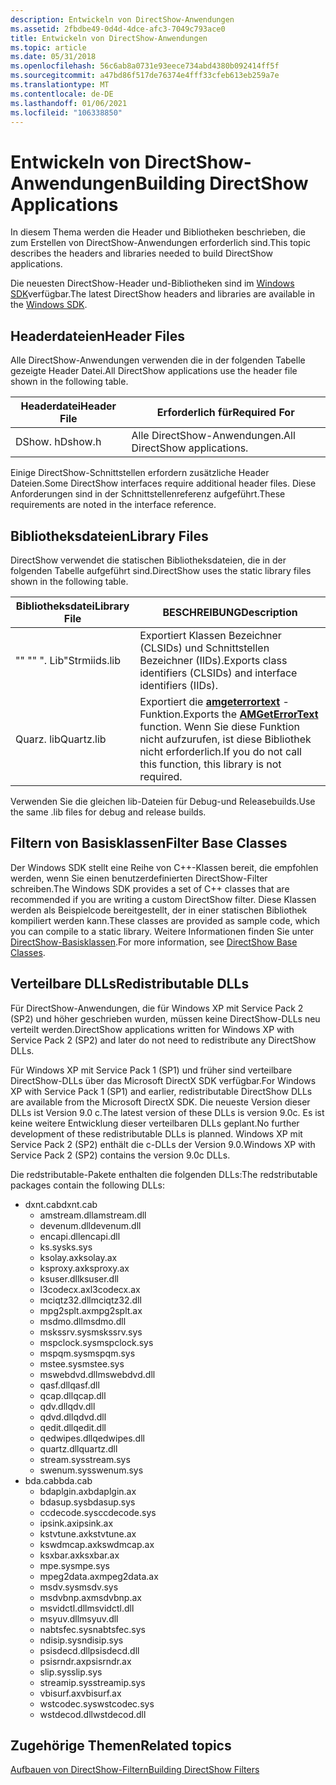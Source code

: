 ```yaml
---
description: Entwickeln von DirectShow-Anwendungen
ms.assetid: 2fbdbe49-0d4d-4dce-afc3-7049c793ace0
title: Entwickeln von DirectShow-Anwendungen
ms.topic: article
ms.date: 05/31/2018
ms.openlocfilehash: 56c6ab8a0731e93eece734abd4380b092414ff5f
ms.sourcegitcommit: a47bd86f517de76374e4fff33cfeb613eb259a7e
ms.translationtype: MT
ms.contentlocale: de-DE
ms.lasthandoff: 01/06/2021
ms.locfileid: "106338850"
---
```

# <a name="building-directshow-applications"></a><span data-ttu-id="e7548-103">Entwickeln von DirectShow-Anwendungen</span><span class="sxs-lookup"><span data-stu-id="e7548-103">Building DirectShow Applications</span></span>

<span data-ttu-id="e7548-104">In diesem Thema werden die Header und Bibliotheken beschrieben, die zum Erstellen von DirectShow-Anwendungen erforderlich sind.</span><span class="sxs-lookup"><span data-stu-id="e7548-104">This topic describes the headers and libraries needed to build DirectShow applications.</span></span>

<span data-ttu-id="e7548-105">Die neuesten DirectShow-Header und-Bibliotheken sind im [Windows SDK](https://msdn.microsoft.com/windows/aa904949.aspx)verfügbar.</span><span class="sxs-lookup"><span data-stu-id="e7548-105">The latest DirectShow headers and libraries are available in the [Windows SDK](https://msdn.microsoft.com/windows/aa904949.aspx).</span></span>

## <a name="header-files"></a><span data-ttu-id="e7548-106">Headerdateien</span><span class="sxs-lookup"><span data-stu-id="e7548-106">Header Files</span></span>

<span data-ttu-id="e7548-107">Alle DirectShow-Anwendungen verwenden die in der folgenden Tabelle gezeigte Header Datei.</span><span class="sxs-lookup"><span data-stu-id="e7548-107">All DirectShow applications use the header file shown in the following table.</span></span>



| <span data-ttu-id="e7548-108">Headerdatei</span><span class="sxs-lookup"><span data-stu-id="e7548-108">Header File</span></span> | <span data-ttu-id="e7548-109">Erforderlich für</span><span class="sxs-lookup"><span data-stu-id="e7548-109">Required For</span></span>                 |
|-------------|------------------------------|
| <span data-ttu-id="e7548-110">DShow. h</span><span class="sxs-lookup"><span data-stu-id="e7548-110">Dshow.h</span></span>     | <span data-ttu-id="e7548-111">Alle DirectShow-Anwendungen.</span><span class="sxs-lookup"><span data-stu-id="e7548-111">All DirectShow applications.</span></span> |



 

<span data-ttu-id="e7548-112">Einige DirectShow-Schnittstellen erfordern zusätzliche Header Dateien.</span><span class="sxs-lookup"><span data-stu-id="e7548-112">Some DirectShow interfaces require additional header files.</span></span> <span data-ttu-id="e7548-113">Diese Anforderungen sind in der Schnittstellenreferenz aufgeführt.</span><span class="sxs-lookup"><span data-stu-id="e7548-113">These requirements are noted in the interface reference.</span></span>

## <a name="library-files"></a><span data-ttu-id="e7548-114">Bibliotheksdateien</span><span class="sxs-lookup"><span data-stu-id="e7548-114">Library Files</span></span>

<span data-ttu-id="e7548-115">DirectShow verwendet die statischen Bibliotheksdateien, die in der folgenden Tabelle aufgeführt sind.</span><span class="sxs-lookup"><span data-stu-id="e7548-115">DirectShow uses the static library files shown in the following table.</span></span>



| <span data-ttu-id="e7548-116">Bibliotheksdatei</span><span class="sxs-lookup"><span data-stu-id="e7548-116">Library File</span></span> | <span data-ttu-id="e7548-117">BESCHREIBUNG</span><span class="sxs-lookup"><span data-stu-id="e7548-117">Description</span></span>                                                                                                                    |
|--------------|--------------------------------------------------------------------------------------------------------------------------------|
| <span data-ttu-id="e7548-118">"" "" ". Lib"</span><span class="sxs-lookup"><span data-stu-id="e7548-118">Strmiids.lib</span></span> | <span data-ttu-id="e7548-119">Exportiert Klassen Bezeichner (CLSIDs) und Schnittstellen Bezeichner (IIDs).</span><span class="sxs-lookup"><span data-stu-id="e7548-119">Exports class identifiers (CLSIDs) and interface identifiers (IIDs).</span></span>                                                           |
| <span data-ttu-id="e7548-120">Quarz. lib</span><span class="sxs-lookup"><span data-stu-id="e7548-120">Quartz.lib</span></span>   | <span data-ttu-id="e7548-121">Exportiert die [**amgeterrortext**](/windows/win32/api/errors/nf-errors-amgeterrortexta) -Funktion.</span><span class="sxs-lookup"><span data-stu-id="e7548-121">Exports the [**AMGetErrorText**](/windows/win32/api/errors/nf-errors-amgeterrortexta) function.</span></span> <span data-ttu-id="e7548-122">Wenn Sie diese Funktion nicht aufzurufen, ist diese Bibliothek nicht erforderlich.</span><span class="sxs-lookup"><span data-stu-id="e7548-122">If you do not call this function, this library is not required.</span></span> |



 

<span data-ttu-id="e7548-123">Verwenden Sie die gleichen lib-Dateien für Debug-und Releasebuilds.</span><span class="sxs-lookup"><span data-stu-id="e7548-123">Use the same .lib files for debug and release builds.</span></span>

## <a name="filter-base-classes"></a><span data-ttu-id="e7548-124">Filtern von Basisklassen</span><span class="sxs-lookup"><span data-stu-id="e7548-124">Filter Base Classes</span></span>

<span data-ttu-id="e7548-125">Der Windows SDK stellt eine Reihe von C++-Klassen bereit, die empfohlen werden, wenn Sie einen benutzerdefinierten DirectShow-Filter schreiben.</span><span class="sxs-lookup"><span data-stu-id="e7548-125">The Windows SDK provides a set of C++ classes that are recommended if you are writing a custom DirectShow filter.</span></span> <span data-ttu-id="e7548-126">Diese Klassen werden als Beispielcode bereitgestellt, der in einer statischen Bibliothek kompiliert werden kann.</span><span class="sxs-lookup"><span data-stu-id="e7548-126">These classes are provided as sample code, which you can compile to a static library.</span></span> <span data-ttu-id="e7548-127">Weitere Informationen finden Sie unter [DirectShow-Basisklassen](directshow-base-classes.md).</span><span class="sxs-lookup"><span data-stu-id="e7548-127">For more information, see [DirectShow Base Classes](directshow-base-classes.md).</span></span>

## <a name="redistributable-dlls"></a><span data-ttu-id="e7548-128">Verteilbare DLLs</span><span class="sxs-lookup"><span data-stu-id="e7548-128">Redistributable DLLs</span></span>

<span data-ttu-id="e7548-129">Für DirectShow-Anwendungen, die für Windows XP mit Service Pack 2 (SP2) und höher geschrieben wurden, müssen keine DirectShow-DLLs neu verteilt werden.</span><span class="sxs-lookup"><span data-stu-id="e7548-129">DirectShow applications written for Windows XP with Service Pack 2 (SP2) and later do not need to redistribute any DirectShow DLLs.</span></span>

<span data-ttu-id="e7548-130">Für Windows XP mit Service Pack 1 (SP1) und früher sind verteilbare DirectShow-DLLs über das Microsoft DirectX SDK verfügbar.</span><span class="sxs-lookup"><span data-stu-id="e7548-130">For Windows XP with Service Pack 1 (SP1) and earlier, redistributable DirectShow DLLs are available from the Microsoft DirectX SDK.</span></span> <span data-ttu-id="e7548-131">Die neueste Version dieser DLLs ist Version 9.0 c.</span><span class="sxs-lookup"><span data-stu-id="e7548-131">The latest version of these DLLs is version 9.0c.</span></span> <span data-ttu-id="e7548-132">Es ist keine weitere Entwicklung dieser verteilbaren DLLs geplant.</span><span class="sxs-lookup"><span data-stu-id="e7548-132">No further development of these redistributable DLLs is planned.</span></span> <span data-ttu-id="e7548-133">Windows XP mit Service Pack 2 (SP2) enthält die c-DLLs der Version 9.0.</span><span class="sxs-lookup"><span data-stu-id="e7548-133">Windows XP with Service Pack 2 (SP2) contains the version 9.0c DLLs.</span></span>

<span data-ttu-id="e7548-134">Die redstributable-Pakete enthalten die folgenden DLLs:</span><span class="sxs-lookup"><span data-stu-id="e7548-134">The redstributable packages contain the following DLLs:</span></span>

-   <span data-ttu-id="e7548-135">dxnt.cab</span><span class="sxs-lookup"><span data-stu-id="e7548-135">dxnt.cab</span></span>
    -   <span data-ttu-id="e7548-136">amstream.dll</span><span class="sxs-lookup"><span data-stu-id="e7548-136">amstream.dll</span></span>
    -   <span data-ttu-id="e7548-137">devenum.dll</span><span class="sxs-lookup"><span data-stu-id="e7548-137">devenum.dll</span></span>
    -   <span data-ttu-id="e7548-138">encapi.dll</span><span class="sxs-lookup"><span data-stu-id="e7548-138">encapi.dll</span></span>
    -   <span data-ttu-id="e7548-139">ks.sys</span><span class="sxs-lookup"><span data-stu-id="e7548-139">ks.sys</span></span>
    -   <span data-ttu-id="e7548-140">ksolay.ax</span><span class="sxs-lookup"><span data-stu-id="e7548-140">ksolay.ax</span></span>
    -   <span data-ttu-id="e7548-141">ksproxy.ax</span><span class="sxs-lookup"><span data-stu-id="e7548-141">ksproxy.ax</span></span>
    -   <span data-ttu-id="e7548-142">ksuser.dll</span><span class="sxs-lookup"><span data-stu-id="e7548-142">ksuser.dll</span></span>
    -   <span data-ttu-id="e7548-143">l3codecx.ax</span><span class="sxs-lookup"><span data-stu-id="e7548-143">l3codecx.ax</span></span>
    -   <span data-ttu-id="e7548-144">mciqtz32.dll</span><span class="sxs-lookup"><span data-stu-id="e7548-144">mciqtz32.dll</span></span>
    -   <span data-ttu-id="e7548-145">mpg2splt.ax</span><span class="sxs-lookup"><span data-stu-id="e7548-145">mpg2splt.ax</span></span>
    -   <span data-ttu-id="e7548-146">msdmo.dll</span><span class="sxs-lookup"><span data-stu-id="e7548-146">msdmo.dll</span></span>
    -   <span data-ttu-id="e7548-147">mskssrv.sys</span><span class="sxs-lookup"><span data-stu-id="e7548-147">mskssrv.sys</span></span>
    -   <span data-ttu-id="e7548-148">mspclock.sys</span><span class="sxs-lookup"><span data-stu-id="e7548-148">mspclock.sys</span></span>
    -   <span data-ttu-id="e7548-149">mspqm.sys</span><span class="sxs-lookup"><span data-stu-id="e7548-149">mspqm.sys</span></span>
    -   <span data-ttu-id="e7548-150">mstee.sys</span><span class="sxs-lookup"><span data-stu-id="e7548-150">mstee.sys</span></span>
    -   <span data-ttu-id="e7548-151">mswebdvd.dll</span><span class="sxs-lookup"><span data-stu-id="e7548-151">mswebdvd.dll</span></span>
    -   <span data-ttu-id="e7548-152">qasf.dll</span><span class="sxs-lookup"><span data-stu-id="e7548-152">qasf.dll</span></span>
    -   <span data-ttu-id="e7548-153">qcap.dll</span><span class="sxs-lookup"><span data-stu-id="e7548-153">qcap.dll</span></span>
    -   <span data-ttu-id="e7548-154">qdv.dll</span><span class="sxs-lookup"><span data-stu-id="e7548-154">qdv.dll</span></span>
    -   <span data-ttu-id="e7548-155">qdvd.dll</span><span class="sxs-lookup"><span data-stu-id="e7548-155">qdvd.dll</span></span>
    -   <span data-ttu-id="e7548-156">qedit.dll</span><span class="sxs-lookup"><span data-stu-id="e7548-156">qedit.dll</span></span>
    -   <span data-ttu-id="e7548-157">qedwipes.dll</span><span class="sxs-lookup"><span data-stu-id="e7548-157">qedwipes.dll</span></span>
    -   <span data-ttu-id="e7548-158">quartz.dll</span><span class="sxs-lookup"><span data-stu-id="e7548-158">quartz.dll</span></span>
    -   <span data-ttu-id="e7548-159">stream.sys</span><span class="sxs-lookup"><span data-stu-id="e7548-159">stream.sys</span></span>
    -   <span data-ttu-id="e7548-160">swenum.sys</span><span class="sxs-lookup"><span data-stu-id="e7548-160">swenum.sys</span></span>
-   <span data-ttu-id="e7548-161">bda.cab</span><span class="sxs-lookup"><span data-stu-id="e7548-161">bda.cab</span></span>
    -   <span data-ttu-id="e7548-162">bdaplgin.ax</span><span class="sxs-lookup"><span data-stu-id="e7548-162">bdaplgin.ax</span></span>
    -   <span data-ttu-id="e7548-163">bdasup.sys</span><span class="sxs-lookup"><span data-stu-id="e7548-163">bdasup.sys</span></span>
    -   <span data-ttu-id="e7548-164">ccdecode.sys</span><span class="sxs-lookup"><span data-stu-id="e7548-164">ccdecode.sys</span></span>
    -   <span data-ttu-id="e7548-165">ipsink.ax</span><span class="sxs-lookup"><span data-stu-id="e7548-165">ipsink.ax</span></span>
    -   <span data-ttu-id="e7548-166">kstvtune.ax</span><span class="sxs-lookup"><span data-stu-id="e7548-166">kstvtune.ax</span></span>
    -   <span data-ttu-id="e7548-167">kswdmcap.ax</span><span class="sxs-lookup"><span data-stu-id="e7548-167">kswdmcap.ax</span></span>
    -   <span data-ttu-id="e7548-168">ksxbar.ax</span><span class="sxs-lookup"><span data-stu-id="e7548-168">ksxbar.ax</span></span>
    -   <span data-ttu-id="e7548-169">mpe.sys</span><span class="sxs-lookup"><span data-stu-id="e7548-169">mpe.sys</span></span>
    -   <span data-ttu-id="e7548-170">mpeg2data.ax</span><span class="sxs-lookup"><span data-stu-id="e7548-170">mpeg2data.ax</span></span>
    -   <span data-ttu-id="e7548-171">msdv.sys</span><span class="sxs-lookup"><span data-stu-id="e7548-171">msdv.sys</span></span>
    -   <span data-ttu-id="e7548-172">msdvbnp.ax</span><span class="sxs-lookup"><span data-stu-id="e7548-172">msdvbnp.ax</span></span>
    -   <span data-ttu-id="e7548-173">msvidctl.dll</span><span class="sxs-lookup"><span data-stu-id="e7548-173">msvidctl.dll</span></span>
    -   <span data-ttu-id="e7548-174">msyuv.dll</span><span class="sxs-lookup"><span data-stu-id="e7548-174">msyuv.dll</span></span>
    -   <span data-ttu-id="e7548-175">nabtsfec.sys</span><span class="sxs-lookup"><span data-stu-id="e7548-175">nabtsfec.sys</span></span>
    -   <span data-ttu-id="e7548-176">ndisip.sys</span><span class="sxs-lookup"><span data-stu-id="e7548-176">ndisip.sys</span></span>
    -   <span data-ttu-id="e7548-177">psisdecd.dll</span><span class="sxs-lookup"><span data-stu-id="e7548-177">psisdecd.dll</span></span>
    -   <span data-ttu-id="e7548-178">psisrndr.ax</span><span class="sxs-lookup"><span data-stu-id="e7548-178">psisrndr.ax</span></span>
    -   <span data-ttu-id="e7548-179">slip.sys</span><span class="sxs-lookup"><span data-stu-id="e7548-179">slip.sys</span></span>
    -   <span data-ttu-id="e7548-180">streamip.sys</span><span class="sxs-lookup"><span data-stu-id="e7548-180">streamip.sys</span></span>
    -   <span data-ttu-id="e7548-181">vbisurf.ax</span><span class="sxs-lookup"><span data-stu-id="e7548-181">vbisurf.ax</span></span>
    -   <span data-ttu-id="e7548-182">wstcodec.sys</span><span class="sxs-lookup"><span data-stu-id="e7548-182">wstcodec.sys</span></span>
    -   <span data-ttu-id="e7548-183">wstdecod.dll</span><span class="sxs-lookup"><span data-stu-id="e7548-183">wstdecod.dll</span></span>

## <a name="related-topics"></a><span data-ttu-id="e7548-184">Zugehörige Themen</span><span class="sxs-lookup"><span data-stu-id="e7548-184">Related topics</span></span>

<dl> <dt>

[<span data-ttu-id="e7548-185">Aufbauen von DirectShow-Filtern</span><span class="sxs-lookup"><span data-stu-id="e7548-185">Building DirectShow Filters</span></span>](building-directshow-filters.md)
</dt> </dl>

 

 
